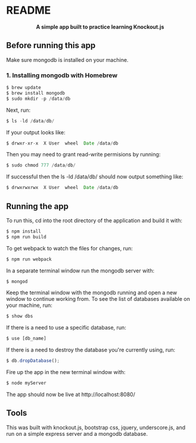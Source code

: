 # README
<div align="center">
  <strong>A simple app built to practice learning Knockout.js</strong>
</div>

## Before running this app

Make sure mongodb is installed on your machine.
### 1. Installing mongodb with Homebrew
```js
$ brew update
$ brew install mongodb
$ sudo mkdir -p /data/db
```

Next, run:
```js
$ ls -ld /data/db/
```
If your output looks like:
```js
$ drwxr-xr-x  X User  wheel  Date /data/db
```
Then you may need to grant read-write permisions by running:
```js
$ sudo chmod 777 /data/db/
```
If successful then the ls -ld /data/db/ should now output something like:
```js
$ drwxrwxrwx  X User  wheel  Date /data/db
```

## Running the app
To run this, cd into the root directory of the application and build it with:
```js
$ npm install
$ npm run build
```

To get webpack to watch the files for changes, run:
```js
$ npm run webpack
```

In a separate terminal window run the mongodb server with:
```js
$ mongod
```
Keep the terminal window with the mongodb running and open a new window to continue working from.
To see the list of databases available on your machine, run:
```js
$ show dbs
```

If there is a need to use a specific database, run:
```js
$ use [db_name]
```

If there is a need to destroy the database you're currently using, run:
```js
$ db.dropDatabase();
```

Fire up the app in the new terminal window with:
```js
$ node myServer
```
The app should now be live at http://localhost:8080/

## Tools
This was built with knockout.js, bootstrap css, jquery, underscore.js, and run on a simple express server and a mongodb database.